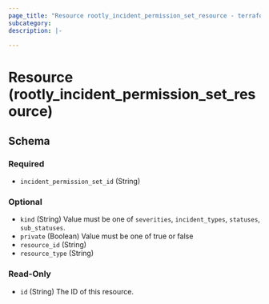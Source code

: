 ```yaml
---
page_title: "Resource rootly_incident_permission_set_resource - terraform-provider-rootly"
subcategory:
description: |-
    
---
```


# Resource (rootly_incident_permission_set_resource)





<!-- schema generated by tfplugindocs -->
## Schema

### Required

- `incident_permission_set_id` (String)

### Optional

- `kind` (String) Value must be one of `severities`, `incident_types`, `statuses`, `sub_statuses`.
- `private` (Boolean) Value must be one of true or false
- `resource_id` (String)
- `resource_type` (String)

### Read-Only

- `id` (String) The ID of this resource.
